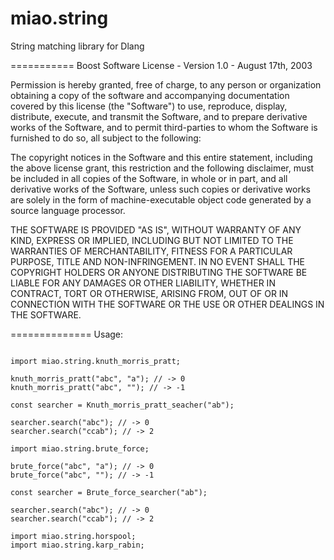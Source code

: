 miao.string
===========

String matching library for Dlang

===========
Boost Software License - Version 1.0 - August 17th, 2003

Permission is hereby granted, free of charge, to any person or organization
obtaining a copy of the software and accompanying documentation covered by
this license (the "Software") to use, reproduce, display, distribute,
execute, and transmit the Software, and to prepare derivative works of the
Software, and to permit third-parties to whom the Software is furnished to
do so, all subject to the following:

The copyright notices in the Software and this entire statement, including
the above license grant, this restriction and the following disclaimer,
must be included in all copies of the Software, in whole or in part, and
all derivative works of the Software, unless such copies or derivative
works are solely in the form of machine-executable object code generated by
a source language processor.

THE SOFTWARE IS PROVIDED "AS IS", WITHOUT WARRANTY OF ANY KIND, EXPRESS OR
IMPLIED, INCLUDING BUT NOT LIMITED TO THE WARRANTIES OF MERCHANTABILITY,
FITNESS FOR A PARTICULAR PURPOSE, TITLE AND NON-INFRINGEMENT. IN NO EVENT
SHALL THE COPYRIGHT HOLDERS OR ANYONE DISTRIBUTING THE SOFTWARE BE LIABLE
FOR ANY DAMAGES OR OTHER LIABILITY, WHETHER IN CONTRACT, TORT OR OTHERWISE,
ARISING FROM, OUT OF OR IN CONNECTION WITH THE SOFTWARE OR THE USE OR OTHER
DEALINGS IN THE SOFTWARE.

==============
Usage:
<pre><code>
import miao.string.knuth_morris_pratt;

knuth_morris_pratt("abc", "a"); // -> 0
knuth_morris_pratt("abc", ""); // -> -1

const searcher = Knuth_morris_pratt_seacher("ab");

searcher.search("abc"); // -> 0
searcher.search("ccab"); // -> 2

import miao.string.brute_force;

brute_force("abc", "a"); // -> 0
brute_force("abc", ""); // -> -1

const searcher = Brute_force_searcher("ab");

searcher.search("abc"); // -> 0
searcher.search("ccab"); // -> 2

import miao.string.horspool;
import miao.string.karp_rabin;
</code></pre>